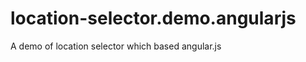 location-selector.demo.angularjs
================================

A demo of location selector which based angular.js
